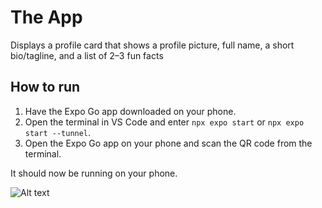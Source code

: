 # The App

Displays a profile card that shows a profile picture, full name, a short bio/tagline, and a list of 2–3 fun facts

## How to run

1. Have the Expo Go app downloaded on your phone.
2. Open the terminal in VS Code and enter `npx expo start` or `npx expo start --tunnel`.
3. Open the Expo Go app on your phone and scan the QR code from the terminal.

It should now be running on your phone.

![Alt text](https://media.discordapp.net/attachments/1027411724103593994/1415037310155755732/Screenshot_20250909_111933_Expo_Go.jpg?ex=68c1bfb0&is=68c06e30&hm=0bd4ad8308b7558d4824849e8c299242e3b48ee653a35e53294595ef043f67e5&=&format=webp&width=360&height=780 "Optional title")
